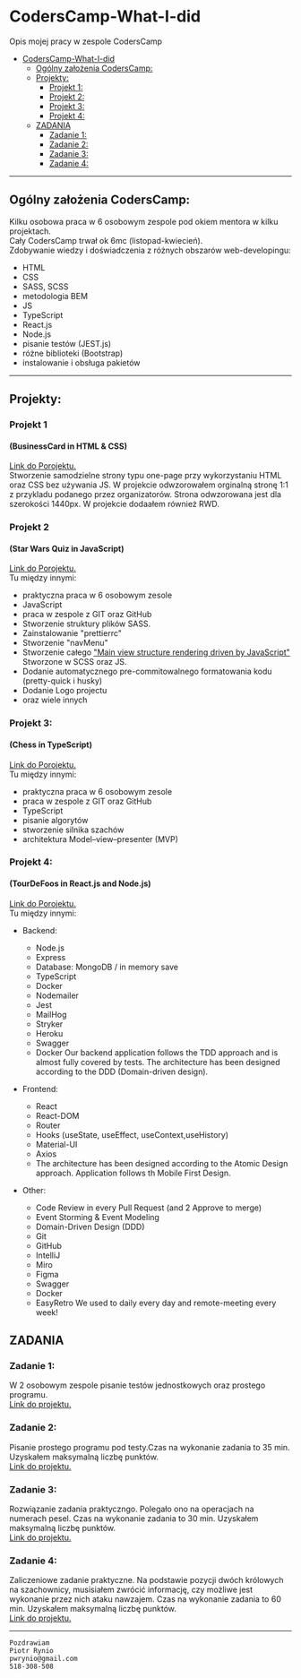 # CodersCamp-What-I-did
Opis mojej pracy w zespole CodersCamp

- [CodersCamp-What-I-did](#coderscamp-what-i-did)
  - [Ogólny założenia CodersCamp:](#ogólny-założenia-coderscamp)
  - [Projekty:](#projekty)
    - [Projekt 1:](#projekt-1)
    - [Projekt 2:](#projekt-2)
    - [Projekt 3:](#projekt-3)
    - [Projekt 4:](#projekt-4)
  - [ZADANIA](#zadania)
    - [Zadanie 1:](#zadanie-1)
    - [Zadanie 2:](#zadanie-2)
    - [Zadanie 3:](#zadanie-3)
    - [Zadanie 4:](#zadanie-4)

---

## Ogólny założenia CodersCamp:
Kilku osobowa praca w 6 osobowym zespole pod okiem mentora w kilku projektach.\
Cały CodersCamp trwał ok 6mc (listopad-kwiecień).\
Zdobywanie wiedzy i doświadczenia z różnych obszarów web-developingu:
- HTML
- CSS
- SASS, SCSS
- metodologia BEM
- JS
- TypeScript 
- React.js
- Node.js
- pisanie testów (JEST.js)
- różne biblioteki (Bootstrap)
- instalowanie i obsługa pakietów

---

## Projekty:

### Projekt 1
#### (BusinessCard in HTML & CSS)
[Link do Porojektu.](https://github.com/PiotrWR/CodersCamp2020.Project.HTML-CSS.BusinessCard)\
Stworzenie samodzielne strony typu one-page przy wykorzystaniu HTML oraz CSS bez używania JS.
W projekcie odwzorowałem orginalną stronę 1:1 z przykladu podanego przez organizatorów. Strona odwzorowana jest dla szerokości 1440px. W projekcie dodaałem również RWD. 

### Projekt 2 
#### (Star Wars Quiz in JavaScript)
[Link do Porojektu.](https://github.com/nowakprojects/CodersCamp2020.Project.JavaScript.StarWarsQuiz)\
Tu między innymi:
- praktyczna praca w 6 osobowym zesole
- JavaScript
- praca w zespole z GIT oraz GitHub
- Stworzenie struktury plików SASS.
- Zainstalowanie "prettierrc"
- Stworzenie "navMenu"
- Stworzenie całego ["Main view structure rendering driven by JavaScript"](https://github.com/nowakprojects/CodersCamp2020.Project.JavaScript.StarWarsQuiz/commit/440bcbd42f62958cf39a29d79507fd1e2a8aea31) Stworzone w SCSS oraz JS.
- Dodanie automatycznego pre-commitowalnego formatowania kodu (pretty-quick i husky)
- Dodanie Logo projectu
- oraz wiele innych

### Projekt 3:
#### (Chess in TypeScript)
[Link do Porojektu.](https://github.com/PiotrRynio/CodersCamp2020.Project.TypeScript.Chess)\
Tu między innymi:
- praktyczna praca w 6 osobowym zesole
- praca w zespole z GIT oraz GitHub
- TypeScript
- pisanie algorytów
- stworzenie silnika szachów
- architektura Model–view–presenter (MVP)

### Projekt 4:
#### (TourDeFoos in React.js and Node.js)
[Link do Porojektu.](https://github.com/PiotrRynio/CodersCamp2020.Project.TypeScript.Chess)\
Tu między innymi:
- Backend:
  - Node.js
  - Express
  - Database: MongoDB / in memory save
  - TypeScript
  - Docker
  - Nodemailer
  - Jest
  - MailHog
  - Stryker
  - Heroku
  - Swagger
  - Docker
Our backend application follows the TDD approach and is almost fully covered by tests. The architecture has been designed according to the DDD (Domain-driven design).

- Frontend:
  - React
  - React-DOM
  - Router
  - Hooks (useState, useEffect, useContext,useHistory)
  - Material-UI
  - Axios
  - The architecture has been designed according to the Atomic Design approach. Application follows th Mobile First Design.

- Other:
  - Code Review in every Pull Request (and 2 Approve to merge)
  - Event Storming & Event Modeling
  - Domain-Driven Design (DDD)
  - Git
  - GitHub
  - IntelliJ
  - Miro
  - Figma
  - Swagger
  - Docker
  - EasyRetro
We used to daily every day and remote-meeting every week!


## ZADANIA
### Zadanie 1:
W 2 osobowym zespole pisanie testów jednostkowych oraz prostego programu.\
[Link do projektu.](https://github.com/PiotrWR/medicine-dose-kata-js--our-solution)

### Zadanie 2:
Pisanie prostego programu pod testy.Czas na wykonanie zadania to 35 min. Uzyskałem maksymalną liczbę punktów. \
[Link do projektu.](https://github.com/CodersCampClassroom/przykladowe-dzial-ii-wykryj-oszusta-PiotrWR)

### Zadanie 3:
Rozwiązanie zadania praktyczngo. Polegało ono na operacjach na numerach pesel. Czas na wykonanie zadania to 30 min. Uzyskałem maksymalną liczbę punktów.\
[Link do projektu.](https://github.com/CodersCampClassroom/dzial-ii-plec-z-numeru-pesel-PiotrWR)

### Zadanie 4:
Zaliczeniowe zadanie praktyczne. Na podstawie pozycji dwóch królowych na szachownicy, musisiałem zwrócić informację, czy możliwe jest wykonanie przez nich ataku nawzajem. Czas na wykonanie zadania to 60 min. Uzyskałem maksymalną liczbę punktów.\
[Link do projektu.](https://github.com/CodersCampClassroom/dzial-iii-atakujace-krolowe-PiotrWR)

---

```
Pozdrawiam
Piotr Rynio
pwrynio@gmail.com
518-308-508
```
